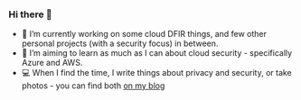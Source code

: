 ### Hi there 👋
- 🔭 I’m currently working on some cloud DFIR things, and few other personal projects (with a security focus) in between.
- 🌱 I’m aiming to learn as much as I can about cloud security - specifically Azure and AWS.
- 💻 When I find the time, I write things about privacy and security, or take photos - you can find both [on my blog](https://fitzsimonsjl.com)
<!--
**fitzsimonsjl/fitzsimonsjl** is a ✨ _special_ ✨ repository because its `README.md` (this file) appears on your GitHub profile.

Here are some ideas to get you started:

- 🔭 I’m currently working on ...
- 🌱 I’m currently learning ...
- 👯 I’m looking to collaborate on ...
- 🤔 I’m looking for help with ...
- 💬 Ask me about ...
- 📫 How to reach me: ...
- 😄 Pronouns: ...
- ⚡ Fun fact: ...
-->
